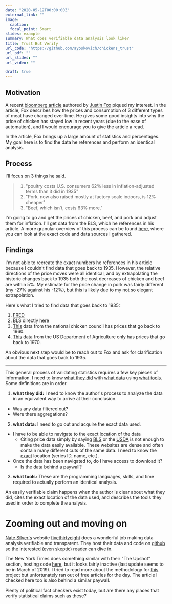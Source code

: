 ```yaml
---
date: "2020-05-12T00:00:00Z"
external_link: ""
image:
  caption: 
  focal_point: Smart
slides: example
summary: What does verifiable data analysis look like?
title: Trust But Verify
url_code: "https://github.com/ayoskovich/chickens_trust"
url_pdf: ""
url_slides: ""
url_video: ""

draft: true
---
```


## Motivation

A recent [bloomberg article](https://www.bloomberg.com/news/articles/2020-05-11/why-chicken-is-plentiful-during-the-pandemic-and-beef-is-not?srnd=premium&utm_medium=social&utm_source=twitter&utm_campaign=socialflow-organic&utm_content=markets&cmpid%3D=socialflow-twitter-markets&sref=XQtHDW1P) authored by [Justin Fox](https://twitter.com/foxjust) piqued my interest. In the article, Fox describes how the prices and consumption of 3 different types of meat have changed over time. He gives some good insights into why the price of chicken has stayed low in recent years (due to the ease of automation), and I would encourage you to give the article a read.

In the article, Fox brings up a large amount of statistics and percentages. My goal here is to find the data he references and perform an identical analysis. 


## Process
I'll focus on 3 things he said.

> 1. "poultry costs U.S. consumers 62% less in inflation-adjusted terms than it did in 1935"
> 2. "Pork, now also raised mostly at factory scale indoors, is 12% cheaper"
> 3. "Beef, which isn’t, costs 63% more."

I'm going to go and get the prices of chicken, beef, and pork and adjust them for inflation. I'll get data from the BLS, which he references in his article. A more granular overview of this process can be found [here](https://github.com/ayoskovich/chickens_trust/blob/master/price_check.md), where you can look at the exact code and data sources I gathered. 

## Findings
I'm not able to recreate the exact numbers he references in his article because I couldn't find data that goes back to 1935. However, the relative directions of the price moves were all identical, and by extrapolating the historic changes back to 1935 both the cost decreases of chicken and beef are within 5%. My estimate for the price change in pork was fairly different (my -27% against his -12%), but this is likely due to my not so elegant extrapolation. 

Here's what I tried to find data that goes back to 1935:

1. [FRED](https://fred.stlouisfed.org)
2. BLS directly [here](https://www.bls.gov/regions/mid-atlantic/data/averageretailfoodandenergyprices_usandmidwest_table.htm)
3. [This](https://www.nationalchickencouncil.org/about-the-industry/statistics/wholesale-and-retail-prices-for-chicken-beef-and-pork/) data from the national chicken council has prices that go back to 1960.
4. [This](https://www.ers.usda.gov/data-products/meat-price-spreads/) data from the US Department of Agriculture only has prices that go back to 1970.

An obvious next step would be to reach out to Fox and ask for clarification about the data that goes back to 1935.

***

This general process of validating statistics requires a few key pieces of information. I need to know <u>what they did</u> with <u>what data</u> using <u>what tools</u>. Some definitions are in order.

1. **what they did:** I need to know the author's process to analyze the data in an equivalent way to arrive at their conclusion.
  - Was any data filtered out?
  - Were there aggregations?
  
  
2. **what data:** I need to go out and acquire the exact data used.
  - I have to be able to navigate to the exact location of the data
      - Citing price data simply by saying [BLS](https://www.bls.gov) or the [USDA](https://www.usda.gov) is not enough to make the data easily available. These websites are dense and often contain many different cuts of the same data. I need to know the <u>exact</u> location (series ID, name, etc.).
  - Once the data has been navigated to, do I have access to download it?
      - Is the data behind a paywall?
      
      
3. **what tools:** These are the programming languages, skills, and time required to actually perform an identical analysis.

An easily verifiable claim happens when the author is clear about what they did, cites the exact location of the data used, and describes the tools they used in order to complete the analysis.

# Zooming out and moving on

[Nate Silver's](https://twitter.com/NateSilver538) website [fivethirtyeight](https://fivethirtyeight.com) does a wonderful job making data analysis verifiable and transparent. They host their data and code on [github](https://github.com/fivethirtyeight/data) so the interested (even skeptic) reader can dive in. 

The New York Times does something similar with their "The Upshot" section, hosting code [here](https://github.com/TheUpshot), but it looks fairly inactive (last update seems to be in March of 2019). I tried to read more about the methodology for [this](https://github.com/TheUpshot/nyt_weddings) project but unfortunately ran out of free articles for the day. The article I checked here too is also behind a similar paywall.

Plenty of political fact checkers exist today, but are there any places that verify statistical claims such as these? 